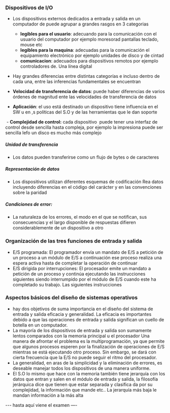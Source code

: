 ### Dispositivos de I/O

- Los dispositivos externos dedicados a entrada y salida en un computador de puede agrupar a grandes rasgos en 3 categorias
	- **legibles para el usuario**: adecuando para la comunicación con el usuario del computador por ejemplo moresorad pantallas teclado, mouse etc
	- **legibles para la maquina**: adecuadas para la comunicación el equipamiento electrónico por ejemplo unidades de disco y de cintad
	- **comunicacion**: adecuados para dispositivos remotos por ejemplo controladores de. Una línea digital 

- Hay grandes diferencias entre distintas categorías e incluso dentro de cada una, entre las inferencias fundamentales se encuentran
- **Velocidad de transferencia de datos**: puede haber diferencias de varios órdenes de magnitud ente las velocidades de transferencia de datos

- **Aplicación**: el uso está destinado un dispositivo tiene influencia en el SW u en ,s políticas del S.O y de las herramientas que le dan soporte

 - **Complejidad de control:** cada dispositivo  puede tener una interfaz de control desde sencilla hasta compleja, por ejemplo la impresiona puede ser sencilla lefo un disco es mucho más complejo
##### Unidad de transferencia
- Los datos pueden transferirse como un flujo de bytes o de caracteres
##### Representación de datos
- Los dispositivos utilizan diferentes esquemas de codificación Rea datos incluyendo diferencias en el código del carácter y en las convenciones sobre la paridad
##### Condiciones de error:
- La naturaleza de los errores, el modo en el que se notifican, sus consecuencias y el largo disponible de respuestas difieren considerablemente de un dispositivo a otro

### Organización de las tres funciones de entrada y salida

- E/S programada: El programador envía un mandato de E/S a petición de un proceso a un módulo de E/S a continuación ese proceso realiza una espera activa hasta de completar la operación de continuar
- E/S dirigida por interrupciones: El procesador emite un mandato a petición de un proceso y continúa ejecutando las instrucciones siguientes siendo interrumpido por el módulo de E/S cuando este ha completado su trabajo. Las siguientes instrucciones
### Aspectos básicos del diseño de sistemas operativos

-  hay dos objetivos de suma importancia en el diseño del sistema de entrada y salida eficacia y generalidad. La eficacia es importantes debido a que las operaciones de entrada y salida significan un cuello de botella en un computador. 
- La mayoría de los dispositivos de entrada y salida son sumamente lentos comparados con la memoria principal u el procesador Una manera de afrontar el problema es la multiprogramación, ya que permite que algunos procesos esperen por la finalización de operaciones de E/S mientras se está ejecutando otro proceso. Sin embargo, se dará con cierta frecuencia que la E/S no puede seguir el ritmo del procesador.
- La generalidad, en aras de la simplicidad y la eliminación de errores, es deseable manejar todos los dispositivos de una manera uniforme.
- El S.O lo mismo que hace con la memoria también tiene jerarquía con los datos que entran y salen en el módulo de entrada y salida, la filosofía jerárquica dice que tienen que estar separada y clasifica da por su complejidad, la información que mande etc.. La jerarquía más baja le mandan información a la más alta 


--- hasta aquí viene el examen —- 